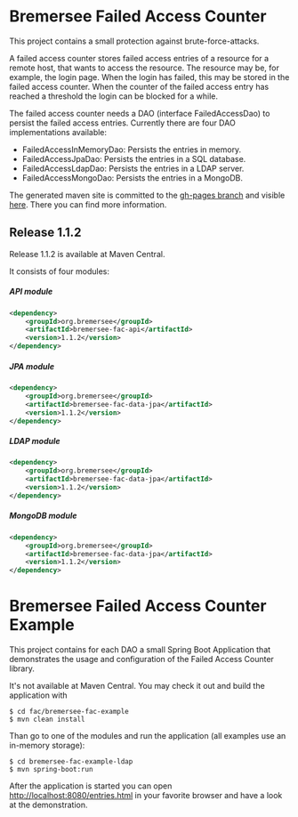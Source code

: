 # Bremersee Failed Access Counter
This project contains a small protection against brute-force-attacks.

A failed access counter stores failed access entries of a resource for a remote host, that wants to access the resource. 
The resource may be, for example, the login page. When the login has failed, this may be stored in the failed access counter.
When the counter of the failed access entry has reached a threshold the login can be blocked for a while.

The failed access counter needs a DAO (interface FailedAccessDao) to persist the failed access entries. Currently there are four DAO implementations available:

- FailedAccessInMemoryDao: Persists the entries in memory.
- FailedAccessJpaDao: Persists the entries in a SQL database.
- FailedAccessLdapDao: Persists the entries in a LDAP server.
- FailedAccessMongoDao: Persists the entries in a MongoDB.

The generated maven site is committed to the [gh-pages branch](https://github.com/bremersee/fac/tree/gh-pages) and visible [here](http://bremersee.github.io/fac/). There you can find more information.

## Release 1.1.2
Release 1.1.2 is available at Maven Central.

It consists of four modules:

##### API module
```xml
<dependency>
    <groupId>org.bremersee</groupId>
    <artifactId>bremersee-fac-api</artifactId>
    <version>1.1.2</version>
</dependency>
```

##### JPA module
```xml
<dependency>
    <groupId>org.bremersee</groupId>
    <artifactId>bremersee-fac-data-jpa</artifactId>
    <version>1.1.2</version>
</dependency>
```

##### LDAP module
```xml
<dependency>
    <groupId>org.bremersee</groupId>
    <artifactId>bremersee-fac-data-jpa</artifactId>
    <version>1.1.2</version>
</dependency>
```

##### MongoDB module
```xml
<dependency>
    <groupId>org.bremersee</groupId>
    <artifactId>bremersee-fac-data-jpa</artifactId>
    <version>1.1.2</version>
</dependency>
```

# Bremersee Failed Access Counter Example
This project contains for each DAO a small Spring Boot Application that demonstrates the 
usage and configuration of the Failed Access Counter library.

It's not available at Maven Central. You may check it out and build the application with
```
$ cd fac/bremersee-fac-example
$ mvn clean install
```
Than go to one of the modules and run the application (all examples use an in-memory storage):
```
$ cd bremersee-fac-example-ldap
$ mvn spring-boot:run
```
After the application is started you can open [http://localhost:8080/entries.html](http://localhost:8080/entries.html) in your favorite browser and have a look at the demonstration.
